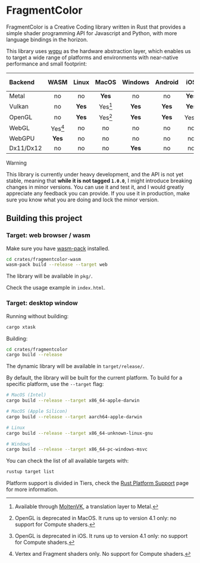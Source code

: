 # FragmentColor

FragmentColor is a Creative Coding library written in Rust that provides
a simple shader programming API for Javascript and Python, with more language
bindings in the horizon.

This library uses [wgpu](https://github.com/gfx-rs/wgpu) as the hardware abstraction
layer, which enables us to target a wide range of platforms and environments with 
near-native performance and small footprint:

| Backend   |  WASM   |  Linux  |  MacOS  | Windows | Android |   iOS   | CI / CD |
| :-------- | :-----: | :-----: | :-----: | :-----: | :-----: | :-----: | :-----: |
| Metal     |   no    |   no    | **Yes** |   no    |   no    | **Yes** |   no    |
| Vulkan    |   no    | **Yes** | Yes[^2] | **Yes** | **Yes** | **Yes** | **Yes** |
| OpenGL    |   no    | **Yes** | Yes[^3] | **Yes** | **Yes** | Yes[^4] |   no    |
| WebGL     | Yes[^1] |   no    |   no    |   no    |   no    |   no    |   no    |
| WebGPU    | **Yes** |   no    |   no    |   no    |   no    |   no    |   no    |
| Dx11/Dx12 |   no    |   no    |   no    | **Yes** |   no    |   no    |   no    |

[^1]: Vertex and Fragment shaders only. No support for Compute shaders.
[^2]: Available through [MoltenVK](https://github.com/KhronosGroup/MoltenVK), a translation layer to Metal.
[^3]: OpenGL is deprecated in MacOS. It runs up to version 4.1 only: no support for Compute shaders.
[^4]: OpenGL is deprecated in iOS. It runs up to version 4.1 only: no support for Compute shaders.

> [!WARNING]  
> This library is currently under heavy development, and the API is not yet stable, meaning
> that **while it is not tagged `1.0.0`**, I might introduce breaking changes in minor versions.
> You can use it and test it, and I would greatly appreciate any feedback you can provide.
> If you use it in production, make sure you know what you are doing and lock the minor version.

## Building this project

### Target: web browser / wasm

Make sure you have [wasm-pack](https://rustwasm.github.io/wasm-pack/installer) installed.

```bash
cd crates/fragmentcolor-wasm
wasm-pack build --release --target web
```

The library will be available in `pkg/`.

Check the usage example in `index.html`.

### Target: desktop window

Running without building:

```bash
cargo xtask
```

Building:

```bash
cd crates/fragmentcolor
cargo build --release
```

The dynamic library will be available in `target/release/`.

By default, the library will be built for the current platform. To build for a specific platform, use the `--target` flag:

```bash
# MacOS (Intel)
cargo build --release --target x86_64-apple-darwin

# MacOS (Apple Silicon)
cargo build --release --target aarch64-apple-darwin

# Linux
cargo build --release --target x86_64-unknown-linux-gnu

# Windows
cargo build --release --target x86_64-pc-windows-msvc
```

You can check the list of all available targets with:

```bash
rustup target list
```

Platform support is divided in Tiers, check the [Rust Platform Support](https://doc.rust-lang.org/nightly/rustc/platform-support.html) page for more information.
